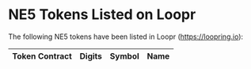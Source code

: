 # NE5 Tokens Listed on Loopr

The following NE5 tokens have been listed in Loopr (https://loopring.io):


| Token Contract | Digits | Symbol | Name | 
|----|----|----|----|
